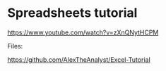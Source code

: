 # Spreadsheets tutorial

https://www.youtube.com/watch?v=zXnQNytHCPM

Files:

https://github.com/AlexTheAnalyst/Excel-Tutorial
